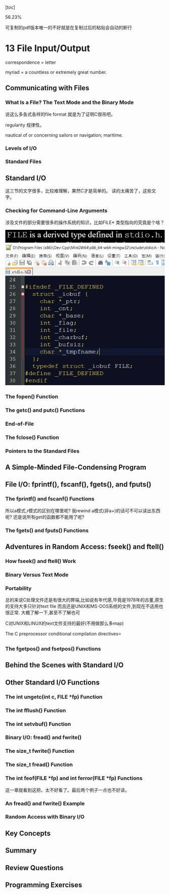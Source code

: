 [toc]



56.23% 

可复制的pdf版本唯一的不好就是在复制过后的粘贴会自动的断行

# 13 File Input/Output 

correspondence = letter

myriad = a countless or extremely great number.

## Communicating with Files 



### What Is a File? The Text Mode and the Binary Mode 

说这么多各式各样的file format 就是为了证明C很吊吧。

regularity 规律性。

nautical
of or concerning sailors or navigation; maritime.



### Levels of I/O 



### Standard Files



## Standard I/O 

这三节的文字很多，比较难理解，果然C才是简单的。
读的太痛苦了，这些文字。



### Checking for Command-Line Arguments 

涉及文件的部分需要很多的操作系统的知识，比如FILE* 类型指向的究竟是个啥？

![](.\images\FILE.jpg)



### The fopen() Function 



### The getc() and putc() Functions 



### End-of-File 



### The fclose() Function 



### Pointers to the Standard Files 



## A Simple-Minded File-Condensing Program 



## File I/O: fprintf(), fscanf(), fgets(), and fputs() 



### The fprintf() and fscanf() Functions 

所以a模式,r模式的区别在哪里呢? 我rewind a模式(非a+)的话可不可以读出东西呢? 还是说所有get的函数都不能用了呢?

### The fgets() and fputs() Functions 



## Adventures in Random Access: fseek() and ftell() 



### How fseek() and ftell() Work 



### Binary Versus Text Mode 



### Portability 

总的来说C处理文件还是有很大的弊端,比如说有年代感,毕竟是1978年的古董,原生的支持大多只针对text file 而且还是UNIX和MS-DOS系统的文件,到现在不适用也很正常. 大概了解一下,甚至不了解也可

C对UNIX和LINUX的text文件支持的最好(不用做那么多map)

The C preprocessor conditional compilation directives:star:



### The fgetpos() and fsetpos() Functions 



## Behind the Scenes with Standard I/O 



## Other Standard I/O Functions 



### The int ungetc(int c, FILE *fp) Function 



### The int fflush() Function 



### The int setvbuf() Function 



### Binary I/O: fread() and fwrite() 



### The size_t fwrite() Function 



### The size_t fread() Function 



### The int feof(FILE *fp) and int ferror(FILE *fp) Functions 



这一章就看到这把，太不好看了。最后两个例子一点也不好读。

### An fread() and fwrite() Example 



### Random Access with Binary I/O 



## Key Concepts 



## Summary 



## Review Questions 



## Programming Exercises 





